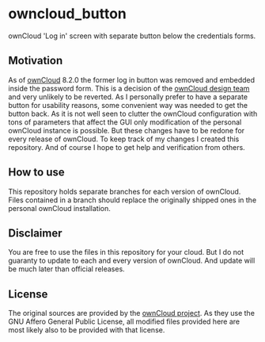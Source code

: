 # owncloud_button
ownCloud 'Log in' screen with separate button below the credentials forms.

## Motivation
As of [ownCloud](https://www.owncloud.org) 8.2.0 the former log in button was removed and embedded inside the password form. This is a decision of the [ownCloud design team](https://owncloud.org/contribute/design/) and very unlikely to be reverted. As I personally prefer to have a separate button for usability reasons, some convenient way was needed to get the button back. As it is not well seen to clutter the ownCloud configuration with tons of parameters that affect the GUI only modification of the personal ownCloud instance is possible. But these changes have to be redone for every release of ownCloud. To keep track of my changes I created this repository. And of course I hope to get help and verification from others.

## How to use
This repository holds separate branches for each version of ownCloud. Files contained in a branch should replace the originally shipped ones in the personal ownCloud installation.

## Disclaimer
You are free to use the files in this repository for your cloud. But I do not guaranty to update to each and every version of ownCloud. And update will be much later than official releases.

## License
The original sources are provided by the [ownCloud project](https://github.com/owncloud/core/). As they use the GNU Affero General Public License, all modified files provided here are most likely also to be provided with that license.
